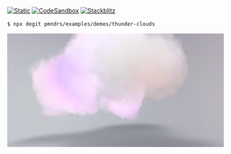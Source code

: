 [![Static](https://img.shields.io/badge/demo-%23646CFF.svg?logo=html5&logoColor=white)](https://pmndrs.github.io/examples/thunder-clouds)
[![CodeSandbox](https://img.shields.io/badge/codesandbox-040404?logo=codesandbox&logoColor=DBDBDB)](https://codesandbox.io/s/github/pmndrs/examples/tree/main/demos/thunder-clouds)
[![Stackblitz](https://img.shields.io/badge/stackblitz-fff?logo=Stackblitz&logoColor=1389FD)](https://stackblitz.com/github/pmndrs/examples/tree/main/demos/thunder-clouds)

```sh
$ npx degit pmndrs/examples/demos/thunder-clouds
```

![](thumbnail.webp)
